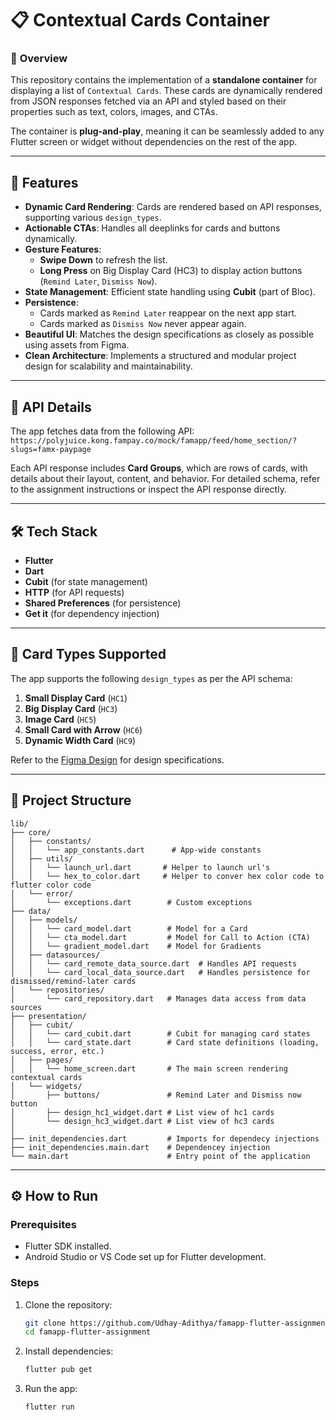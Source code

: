 
# 📋 Contextual Cards Container  

### 🎯 **Overview**  
This repository contains the implementation of a **standalone container** for displaying a list of `Contextual Cards`. These cards are dynamically rendered from JSON responses fetched via an API and styled based on their properties such as text, colors, images, and CTAs.

The container is **plug-and-play**, meaning it can be seamlessly added to any Flutter screen or widget without dependencies on the rest of the app.

---

## 🚀 Features  

- **Dynamic Card Rendering**: Cards are rendered based on API responses, supporting various `design_types`.  
- **Actionable CTAs**: Handles all deeplinks for cards and buttons dynamically.  
- **Gesture Features**:
  - **Swipe Down** to refresh the list.  
  - **Long Press** on Big Display Card (HC3) to display action buttons (`Remind Later`, `Dismiss Now`).  
- **State Management**: Efficient state handling using **Cubit** (part of Bloc).  
- **Persistence**:
  - Cards marked as `Remind Later` reappear on the next app start.  
  - Cards marked as `Dismiss Now` never appear again.  
- **Beautiful UI**: Matches the design specifications as closely as possible using assets from Figma.  
- **Clean Architecture**: Implements a structured and modular project design for scalability and maintainability.

---

## 📡 API Details  

The app fetches data from the following API:  
`https://polyjuice.kong.fampay.co/mock/famapp/feed/home_section/?slugs=famx-paypage`  

Each API response includes **Card Groups**, which are rows of cards, with details about their layout, content, and behavior. For detailed schema, refer to the assignment instructions or inspect the API response directly.

---

## 🛠️ Tech Stack  

- **Flutter**  
- **Dart**  
- **Cubit** (for state management)  
- **HTTP** (for API requests)  
- **Shared Preferences** (for persistence)  
- **Get it** (for dependency injection)  

---

## 🎨 Card Types Supported  

The app supports the following `design_types` as per the API schema:  
1. **Small Display Card** (`HC1`)  
2. **Big Display Card** (`HC3`)  
3. **Image Card** (`HC5`)  
4. **Small Card with Arrow** (`HC6`)  
5. **Dynamic Width Card** (`HC9`)  

Refer to the [Figma Design](https://www.figma.com/file/AvK2BRGwMTv4kQab5ymJ0K/AAL3-Android-assignment-Design-Specs) for design specifications.

---

## 📂 Project Structure  

```plaintext
lib/
├── core/
│   ├── constants/
│   │   └── app_constants.dart      # App-wide constants
│   ├── utils/
│   │   └── launch_url.dart       # Helper to launch url's
│   │   └── hex_to_color.dart     # Helper to conver hex color code to flutter color code
│   └── error/
│       └── exceptions.dart        # Custom exceptions
├── data/
│   ├── models/
│   │   └── card_model.dart        # Model for a Card
│   │   └── cta_model.dart         # Model for Call to Action (CTA)
│   │   └── gradient_model.dart    # Model for Gradients
│   ├── datasources/
│   │   └── card_remote_data_source.dart  # Handles API requests
│   │   └── card_local_data_source.dart   # Handles persistence for dismissed/remind-later cards
│   └── repositories/
│       └── card_repository.dart   # Manages data access from data sources
├── presentation/
│   ├── cubit/
│   │   └── card_cubit.dart        # Cubit for managing card states
│   │   └── card_state.dart        # Card state definitions (loading, success, error, etc.)
│   ├── pages/
│   │   └── home_screen.dart       # The main screen rendering contextual cards
│   └── widgets/
│       ├── buttons/               # Remind Later and Dismiss now button
│       ├── design_hc1_widget.dart # List view of hc1 cards
│       └── design_hc3_widget.dart # List view of hc3 cards
│
├── init_dependencies.dart         # Imports for dependecy injections
├── init_dependencies.main.dart    # Dependencey injection
└── main.dart                      # Entry point of the application
```
---

## ⚙️ How to Run  

### Prerequisites  
- Flutter SDK installed.  
- Android Studio or VS Code set up for Flutter development.  

### Steps  

1. Clone the repository:  
   ```bash
   git clone https://github.com/Udhay-Adithya/famapp-flutter-assignment.git
   cd famapp-flutter-assignment
   ```

2. Install dependencies:  
   ```bash
   flutter pub get
   ```

3. Run the app:  
   ```bash
   flutter run
   ```

